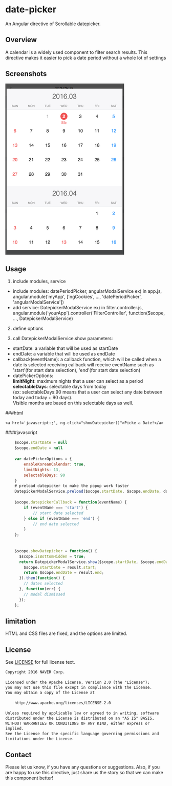 # date-picker
An Angular directive of Scrollable datepicker.

## Overview
A calendar is a widely used component to filter search results.
This directive makes it easier to pick a date period without a whole lot of settings

## Screenshots
![popup_screen_shot](/resource/image/popup-screen-capture.png)


## Usage
1. include modules, service
  - include modules: datePeriodPicker, angularModalService
  ex) in app.js, angular.module('myApp', ['ngCookies', ..., 'datePeriodPicker', 'angularModalService'])
  - add service: DatepickerModalService
  ex) in filter.controller.js, angular.module('yourApp').controller('FilterController', function($scope, ..., DatepickerModalService)

2. define options

3. call DatepickerModalService.show
 parameters:
  - startDate: a variable that will be used as startDate
  - endDate: a variable that will be used as endDate
  - callback(eventName): a callback function, which will be called when a date is selected
    receiving callback will receive eventName such as 'start'(for start date selection), 'end'(for start date selection)
  - datePickerOptions:<br />
    <b>limitNight</b>:  maximum nights that a user can select as a period <br />
    <b>selectableDays</b>: selectable days from today <br />
    (ex: selectableDays:90 means that a user can select any date between today and today + 90 days). <br />
    Visible months are based on this selectable days as well. <br />
    <b></b>

###html <br>
```
<a href='javascript:;', ng-click="showDatepicker()">Picke a Date!</a>
```

####javascript<br>
```javascript
    $scope.startDate = null
    $scope.endDate = null

    var datePickerOptions = {
        enableKoreanCalendar: true,
        limitNights: 13,
        selectableDays: 90
    }
    # preload datepicker to make the popup work faster
    DatepickerModalService.preload($scope.startDate, $scope.endDate, datePickerOptions)

    $scope.datepickerCallback = function(eventName) {
        if (eventName === 'start') {
            // start date selected
        } else if (eventName === 'end') {
            // end date selected
        }
    };


    $scope.showDatepicker = function() {
      $scope.isBottomHidden = true;
      return DatepickerModalService.show($scope.startDate, $scope.endDate, $scope.datepickerCallback, datePickerOptions).then(function(result) {
        $scope.startDate = result.start;
        return $scope.endDate = result.end;
      }).then(function() {
        // dates selected
      }, function(err) {
        // modal dismissed
      });
    };
```

## limitation
HTML and CSS files are fixed, and the options are limited.


## License
See [LICENSE](LICENSE) for full license text.

```
Copyright 2016 NAVER Corp.

Licensed under the Apache License, Version 2.0 (the "License");
you may not use this file except in compliance with the License.
You may obtain a copy of the License at

    http://www.apache.org/licenses/LICENSE-2.0

Unless required by applicable law or agreed to in writing, software
distributed under the License is distributed on an "AS IS" BASIS,
WITHOUT WARRANTIES OR CONDITIONS OF ANY KIND, either express or implied.
See the License for the specific language governing permissions and
limitations under the License.
```

## Contact
Please let us know, if you have any questions or suggestions. Also, if you are happy to use this directive, just share us the story so that we can make this component better!
